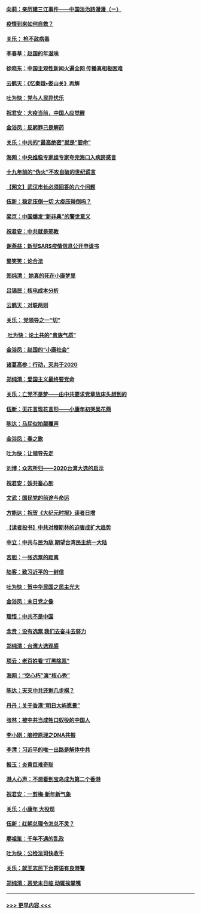#### [向莉：亲历建三江事件——中国法治路漫漫（ㄧ）](../pages/nsc993/n11827190.md?t=01282322) 
#### [疫情到来如何自救？](../pages/nsc993/n11827632.md?t=01282322) 
#### [关乐： 枪不敌病毒](../pages/nsc993/n11826746.md?t=01282322) 
#### [李春草：赵国的年滋味](../pages/nsc993/n11826321.md?t=01282322) 
#### [徐晓东：中国主观性新闻火遍全网 传播真相极困难](../pages/nsc993/n11826508.md?t=01282322) 
#### [云鹤天：《忆秦娥▪娄山关》再解](../pages/nsc993/n11824682.md?t=01282322) 
#### [吐为快：党与人民异忧乐](../pages/nsc993/n11824660.md?t=01282322) 
#### [祝君安：大疫当前，中国人应觉醒](../pages/nsc993/n11821946.md?t=01282322) 
#### [金浴凤：反躬罪己是解药](../pages/nsc993/n11820280.md?t=01282322) 
#### [关乐：中共的“最高绝密”就是“要命”](../pages/nsc993/n11816946.md?t=01282322) 
#### [海网：中央维稳专家组专家夸完海口入病房感言](../pages/nsc993/n11815138.md?t=01282322) 
#### [十九年前的“伪火”不攻自破的世纪谎言](../pages/nsc993/n11813238.md?t=01282322) 
#### [【网文】武汉市长必须回答的六个问题](../pages/nsc993/n11813848.md?t=01282322) 
#### [伍新：稳定压倒一切 大疫压得倒吗？](../pages/nsc993/n11812634.md?t=01282322) 
#### [梁京：中国爆发“新非典”的警世意义](../pages/nsc993/n11812554.md?t=01282322) 
#### [祝君安：中共就是邪教](../pages/nsc993/n11812431.md?t=01282322) 
#### [谢燕益：新型SARS疫情信息公开申请书](../pages/nsc993/n11808840.md?t=01282322) 
#### [蜀笑笑：论合法](../pages/nsc993/n11808064.md?t=01282322) 
#### [郑纯清： 她真的死在小康梦里](../pages/nsc993/n11806623.md?t=01282322) 
#### [吕锡民：核电成本分析](../pages/nsc993/n11806284.md?t=01282322) 
#### [云鹤天：对联两则](../pages/nsc993/n11805957.md?t=01282322) 
#### [关乐： 党领导之一“切”](../pages/nsc993/n11804505.md?t=01282322) 
#### [ 吐为快：论土共的“贵族气质”](../pages/nsc993/n11804490.md?t=01282322) 
#### [金浴凤：赵国的“小康社会”](../pages/nsc993/n11804452.md?t=01282322) 
#### [诸葛高参：行动，灭共于2020](../pages/nsc993/n11804120.md?t=01282322) 
#### [郑纯清：爱国主义最终要党命](../pages/nsc993/n11802197.md?t=01282322) 
#### [关乐：亡党不是梦——由中共要求党章放床头想到的](../pages/nsc993/n11802156.md?t=01282322) 
#### [伍新：无花言现花言形——小康年初哭吴花燕](../pages/nsc993/n11800044.md?t=01282322) 
#### [陈达：马屁似拍颠覆声](../pages/nsc993/n11800010.md?t=01282322) 
#### [金浴凤：春之歌](../pages/nsc993/n11797687.md?t=01282322) 
#### [吐为快：让领导先走](../pages/nsc993/n11797512.md?t=01282322) 
#### [刘博：众志所归——2020台湾大选的启示](../pages/nsc993/n11796878.md?t=01282322) 
#### [祝君安：妖共畜心剖](../pages/nsc993/n11794273.md?t=01282322) 
#### [文武：国民党的前途与命运](../pages/nsc993/n11794198.md?t=01282322) 
#### [方能达：祝贺《大纪元时报》读者日增](../pages/nsc993/n11793807.md?t=01282322) 
#### [【读者投书】中共对穆斯林的迫害成扩大趋势](../pages/nsc993/n11791371.md?t=01282322) 
#### [中立：中共与民为敌 期望台湾民主统一大陆](../pages/nsc993/n11790392.md?t=01282322) 
#### [苦胆：一张选票的距离](../pages/nsc993/n11788914.md?t=01282322) 
#### [陆客：致习近平的一封信](../pages/nsc993/n11788867.md?t=01282322) 
#### [吐为快：贺中华民国之民主光大](../pages/nsc993/n11788618.md?t=01282322) 
#### [金浴凤：末日党之像](../pages/nsc993/n11787475.md?t=01282322) 
#### [理悟：中共不是中国](../pages/nsc993/n11787463.md?t=01282322) 
#### [念贲：没有选票  我们去奋斗去努力](../pages/nsc993/n11787398.md?t=01282322) 
#### [郑纯清：台湾大选观感](../pages/nsc993/n11786210.md?t=01282322) 
#### [项云：老百姓看“打黑除恶”](../pages/nsc993/n11785398.md?t=01282322) 
#### [海网：“空心朽”演“核心秀”](../pages/nsc993/n11783874.md?t=01282322) 
#### [陈达：天灭中共还剩几步棋？](../pages/nsc993/n11783719.md?t=01282322) 
#### [丹丹：关于香港“明日大屿愿景”](../pages/nsc993/n11783273.md?t=01282322) 
#### [张林：被中共当成牲口奴役的中国人](../pages/nsc993/n11782397.md?t=01282322) 
#### [李小刚：脑控原理之DNA共振](../pages/nsc993/n11780962.md?t=01282322) 
#### [李清：习近平的唯一出路是解体中共](../pages/nsc993/n11780866.md?t=01282322) 
#### [振玉：炎黄巨难奇耻](../pages/nsc993/n11779632.md?t=01282322) 
#### [港人心声：不想看到宝岛成为第二个香港](../pages/nsc993/n11778817.md?t=01282322) 
#### [祝君安：一剪梅‧新年新气象](../pages/nsc993/n11776340.md?t=01282322) 
#### [关乐：小康年 大役现](../pages/nsc993/n11774213.md?t=01282322) 
#### [伍新：红朝总理令怎总不灵？](../pages/nsc993/n11770813.md?t=01282322) 
#### [廖祖笙：千年不遇的乱政](../pages/nsc993/n11770373.md?t=01282322) 
#### [吐为快：公检法司快收手](../pages/nsc993/n11770359.md?t=01282322) 
#### [关乐：就王志民下台寄语有良港警](../pages/nsc993/n11769903.md?t=01282322) 
#### [郑纯清：恶党末日临 动辄挨掌嘴](../pages/nsc993/n11769356.md?t=01282322) 

----
#### [ >>> 更早内容 <<< ](../indexes/nsc993-earlier.md)
